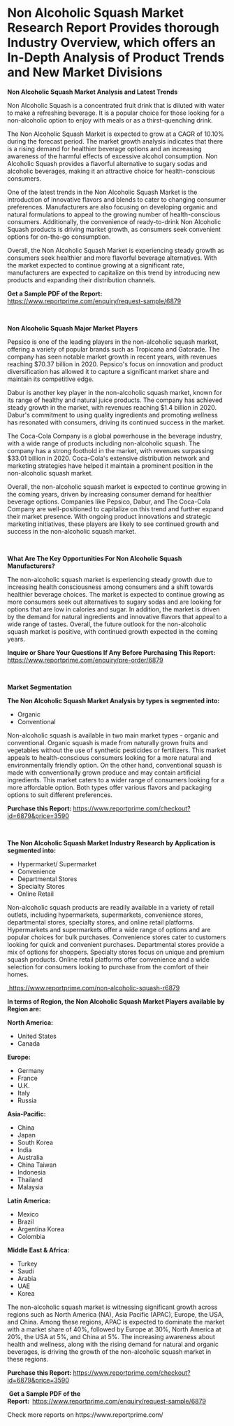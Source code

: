 <p><h1>Non Alcoholic Squash Market Research Report Provides thorough Industry Overview, which offers an In-Depth Analysis of Product Trends and New Market Divisions</h1></p><p><strong>Non Alcoholic Squash Market Analysis and Latest Trends</strong></p>
<p><p>Non Alcoholic Squash is a concentrated fruit drink that is diluted with water to make a refreshing beverage. It is a popular choice for those looking for a non-alcoholic option to enjoy with meals or as a thirst-quenching drink.</p><p>The Non Alcoholic Squash Market is expected to grow at a CAGR of 10.10% during the forecast period. The market growth analysis indicates that there is a rising demand for healthier beverage options and an increasing awareness of the harmful effects of excessive alcohol consumption. Non Alcoholic Squash provides a flavorful alternative to sugary sodas and alcoholic beverages, making it an attractive choice for health-conscious consumers.</p><p>One of the latest trends in the Non Alcoholic Squash Market is the introduction of innovative flavors and blends to cater to changing consumer preferences. Manufacturers are also focusing on developing organic and natural formulations to appeal to the growing number of health-conscious consumers. Additionally, the convenience of ready-to-drink Non Alcoholic Squash products is driving market growth, as consumers seek convenient options for on-the-go consumption.</p><p>Overall, the Non Alcoholic Squash Market is experiencing steady growth as consumers seek healthier and more flavorful beverage alternatives. With the market expected to continue growing at a significant rate, manufacturers are expected to capitalize on this trend by introducing new products and expanding their distribution channels.</p></p>
<p><strong>Get a Sample PDF of the Report:&nbsp;</strong> <a href="https://www.reportprime.com/enquiry/request-sample/6879">https://www.reportprime.com/enquiry/request-sample/6879</a></p>
<p>&nbsp;</p>
<p><strong>Non Alcoholic Squash Major Market Players</strong></p>
<p><p>Pepsico is one of the leading players in the non-alcoholic squash market, offering a variety of popular brands such as Tropicana and Gatorade. The company has seen notable market growth in recent years, with revenues reaching $70.37 billion in 2020. Pepsico's focus on innovation and product diversification has allowed it to capture a significant market share and maintain its competitive edge.</p><p>Dabur is another key player in the non-alcoholic squash market, known for its range of healthy and natural juice products. The company has achieved steady growth in the market, with revenues reaching $1.4 billion in 2020. Dabur's commitment to using quality ingredients and promoting wellness has resonated with consumers, driving its continued success in the market.</p><p>The Coca-Cola Company is a global powerhouse in the beverage industry, with a wide range of products including non-alcoholic squash. The company has a strong foothold in the market, with revenues surpassing $33.01 billion in 2020. Coca-Cola's extensive distribution network and marketing strategies have helped it maintain a prominent position in the non-alcoholic squash market.</p><p>Overall, the non-alcoholic squash market is expected to continue growing in the coming years, driven by increasing consumer demand for healthier beverage options. Companies like Pepsico, Dabur, and The Coca-Cola Company are well-positioned to capitalize on this trend and further expand their market presence. With ongoing product innovations and strategic marketing initiatives, these players are likely to see continued growth and success in the non-alcoholic squash market.</p></p>
<p>&nbsp;</p>
<p><strong>What Are The Key Opportunities For Non Alcoholic Squash Manufacturers?</strong></p>
<p><p>The non-alcoholic squash market is experiencing steady growth due to increasing health consciousness among consumers and a shift towards healthier beverage choices. The market is expected to continue growing as more consumers seek out alternatives to sugary sodas and are looking for options that are low in calories and sugar. In addition, the market is driven by the demand for natural ingredients and innovative flavors that appeal to a wide range of tastes. Overall, the future outlook for the non-alcoholic squash market is positive, with continued growth expected in the coming years.</p></p>
<p><strong>Inquire or Share Your Questions If Any Before Purchasing This Report:</strong> <a href="https://www.reportprime.com/enquiry/pre-order/6879">https://www.reportprime.com/enquiry/pre-order/6879</a></p>
<p>&nbsp;</p>
<p><strong>Market Segmentation</strong></p>
<p><strong>The Non Alcoholic Squash Market Analysis by types is segmented into:</strong></p>
<p><ul><li>Organic</li><li>Conventional</li></ul></p>
<p><p>Non-alcoholic squash is available in two main market types - organic and conventional. Organic squash is made from naturally grown fruits and vegetables without the use of synthetic pesticides or fertilizers. This market appeals to health-conscious consumers looking for a more natural and environmentally friendly option. On the other hand, conventional squash is made with conventionally grown produce and may contain artificial ingredients. This market caters to a wider range of consumers looking for a more affordable option. Both types offer various flavors and packaging options to suit different preferences.</p></p>
<p><strong>Purchase this Report:&nbsp;</strong><a href="https://www.reportprime.com/checkout?id=6879&price=3590">https://www.reportprime.com/checkout?id=6879&price=3590</a></p>
<p>&nbsp;</p>
<p><strong>The Non Alcoholic Squash Market Industry Research by Application is segmented into:</strong></p>
<p><ul><li>Hypermarket/ Supermarket</li><li>Convenience</li><li>Departmental Stores</li><li>Specialty Stores</li><li>Online Retail</li></ul></p>
<p><p>Non-alcoholic squash products are readily available in a variety of retail outlets, including hypermarkets, supermarkets, convenience stores, departmental stores, specialty stores, and online retail platforms. Hypermarkets and supermarkets offer a wide range of options and are popular choices for bulk purchases. Convenience stores cater to customers looking for quick and convenient purchases. Departmental stores provide a mix of options for shoppers. Specialty stores focus on unique and premium squash products. Online retail platforms offer convenience and a wide selection for consumers looking to purchase from the comfort of their homes.</p></p>
<p><a href="https://www.reportprime.com/non-alcoholic-squash-r6879">&nbsp;https://www.reportprime.com/non-alcoholic-squash-r6879</a></p>
<p><strong>In terms of Region, the Non Alcoholic Squash Market Players available by Region are:</strong></p>
<p>
    <p> <strong> North America: </strong>
        <ul>
            <li>United States</li>
            <li>Canada</li>
        </ul>
        </p> 
    <p> <strong> Europe: </strong>
        <ul>
            <li>Germany</li>
            <li>France</li>
            <li>U.K.</li>
            <li>Italy</li>
            <li>Russia</li>
        </ul>
        </p> 
    <p> <strong> Asia-Pacific: </strong>
        <ul>
            <li>China</li>
            <li>Japan</li>
            <li>South Korea</li>
            <li>India</li>
            <li>Australia</li>
            <li>China Taiwan</li>
            <li>Indonesia</li>
            <li>Thailand</li>
            <li>Malaysia</li>
        </ul>
        </p> 
    <p> <strong> Latin America: </strong>
        <ul>
            <li>Mexico</li>
            <li>Brazil</li>
            <li>Argentina Korea</li>
            <li>Colombia</li>
        </ul>
        </p> 
    <p> <strong> Middle East & Africa: </strong>
        <ul>
            <li>Turkey</li>
            <li>Saudi</li>
            <li>Arabia</li>
            <li>UAE</li>
            <li>Korea</li>
        </ul>
    </p>
    </p>
<p><p>The non-alcoholic squash market is witnessing significant growth across regions such as North America (NA), Asia Pacific (APAC), Europe, the USA, and China. Among these regions, APAC is expected to dominate the market with a market share of 40%, followed by Europe at 30%, North America at 20%, the USA at 5%, and China at 5%. The increasing awareness about health and wellness, along with the rising demand for natural and organic beverages, is driving the growth of the non-alcoholic squash market in these regions.</p></p>
<p><strong>Purchase this Report: </strong><a href="https://www.reportprime.com/checkout?id=6879&price=3590">https://www.reportprime.com/checkout?id=6879&price=3590</a></p>
<p>&nbsp;<strong>Get a Sample PDF of the Report:&nbsp;&nbsp;</strong><a href="https://www.reportprime.com/enquiry/request-sample/6879">https://www.reportprime.com/enquiry/request-sample/6879</a></p>
<p><strong></strong></p>
<p>Check more reports on https://www.reportprime.com/</p>